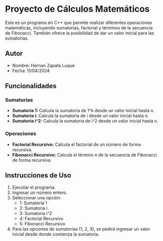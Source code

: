 # Proyecto de Cálculos Matemáticos

Este es un programa en C++ que permite realizar diferentes operaciones matemáticas, incluyendo sumatorias, factorial y términos de la secuencia de Fibonacci. También ofrece la posibilidad de dar un valor inicial para las sumatorias.

## Autor
- Nombre: Hernan Zapata Luque
- Fecha: 11/04/2024

## Funcionalidades

### Sumatorias
- **Sumatoria 1:** Calcula la sumatoria de 1^k desde un valor inicial hasta n.
- **Sumatoria i:** Calcula la sumatoria de i desde un valor inicial hasta n.
- **Sumatoria i^2:** Calcula la sumatoria de i^2 desde un valor inicial hasta n.

### Operaciones
- **Factorial Recursivo:** Calcula el factorial de un número de forma recursiva.
- **Fibonacci Recursivo:** Calcula el término n de la secuencia de Fibonacci de forma recursiva.

## Instrucciones de Uso
1. Ejecutar el programa.
2. Ingresar un número entero.
3. Seleccionar una opción:
    - 1: Sumatoria 1
    - 2: Sumatoria i
    - 3: Sumatoria i^2
    - 4: Factorial Recursivo
    - 5: Fibonacci Recursivo
4. Para las opciones de sumatorias (1, 2, 3), se pedirá ingresar un valor inicial desde donde comienza la sumatoria.
